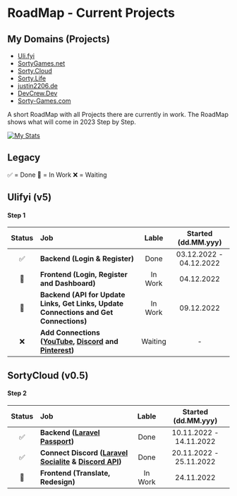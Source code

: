 # RoadMap - Current Projects

## My Domains (Projects)
- [Uli.fyi](https://uli.fyi/)
- [SortyGames.net](https://sortygames.net/)
- [Sorty.Cloud](https://sorty.cloud/)
- [Sorty.Life](https://sorty.life/)
- [justin2206.de](https://justin2206.de/)
- [DevCrew.Dev](https://devcrew.dev/)
- [Sorty-Games.com](https://sorty-games.com/)

A short RoadMap with all Projects there are currently in work. The RoadMap shows what will come in 2023 Step by Step.

[![My Stats](https://github-readme-stats.vercel.app/api?username=justinrossack&show_icons=true&theme=dark#gh-dark-mode-only)](https://github.com/justinrossack)

## Legacy

✅ = Done
🚀 = In Work
❌ = Waiting

## Ulifyi (v5)

#### Step 1

| Status | Job | Lable | Started (dd.MM.yyy) |
| :---: | :--- | :---: | :---: |
| ✅ | **Backend (Login & Register)** | Done | 03.12.2022 - 04.12.2022 |
| 🚀 | **Frontend (Login, Register and Dashboard)** | In Work | 04.12.2022 |
| 🚀 | **Backend (API for Update Links, Get Links, Update Connections and Get Connections)** | In Work | 09.12.2022 |
| ❌ | **Add Connections ([YouTube](https://developers.google.com/youtube/v3/guides/authentication), [Discord](https://discord.com/developers/docs/topics/oauth2) and [Pinterest](https://developers.pinterest.com/docs/api/v5/))** | Waiting | - |

## SortyCloud (v0.5)

#### Step 2

| Status | Job | Lable | Started (dd.MM.yyy) |
| :---: | :--- | :---: | :---: |
| ✅ | **Backend ([Laravel Passport](https://laravel.com/docs/9.x/passport))** | Done | 10.11.2022 - 14.11.2022 |
| ✅ | **Connect Discord ([Laravel Socialite](https://packagist.org/packages/socialiteproviders/discord) & [Discord API](https://discord.com/developers/docs/topics/oauth2))** | Done | 20.11.2022 - 25.11.2022 |
| 🚀 | **Frontend (Translate, Redesign)** | In Work | 24.11.2022 |
